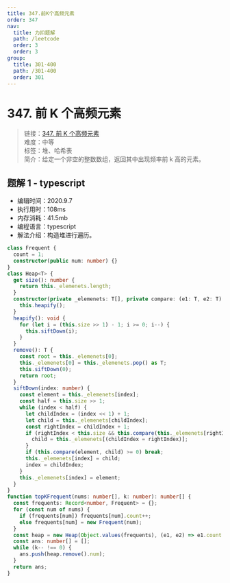```yaml
---
title: 347.前K个高频元素
order: 347
nav:
  title: 力扣题解
  path: /leetcode
  order: 3
  order: 3
group:
  title: 301-400
  path: /301-400
  order: 301
---
```


# 347. 前 K 个高频元素

> 链接：[347. 前 K 个高频元素](https://leetcode-cn.com/problems/top-k-frequent-elements/)  
> 难度：中等  
> 标签：堆、哈希表  
> 简介：给定一个非空的整数数组，返回其中出现频率前 k 高的元素。

## 题解 1 - typescript

- 编辑时间：2020.9.7
- 执行用时：108ms
- 内存消耗：41.5mb
- 编程语言：typescript
- 解法介绍：构造堆进行遍历。

```typescript
class Frequent {
  count = 1;
  constructor(public num: number) {}
}
class Heap<T> {
  get size(): number {
    return this._elemenets.length;
  }
  constructor(private _elemenets: T[], private compare: (e1: T, e2: T) => number) {
    this.heapify();
  }
  heapify(): void {
    for (let i = (this.size >> 1) - 1; i >= 0; i--) {
      this.siftDown(i);
    }
  }
  remove(): T {
    const root = this._elemenets[0];
    this._elemenets[0] = this._elemenets.pop() as T;
    this.siftDown(0);
    return root;
  }
  siftDown(index: number) {
    const element = this._elemenets[index];
    const half = this.size >> 1;
    while (index < half) {
      let childIndex = (index << 1) + 1;
      let child = this._elemenets[childIndex];
      const rightIndex = childIndex + 1;
      if (rightIndex < this.size && this.compare(this._elemenets[rightIndex], child) > 0) {
        child = this._elemenets[(childIndex = rightIndex)];
      }
      if (this.compare(element, child) >= 0) break;
      this._elemenets[index] = child;
      index = childIndex;
    }
    this._elemenets[index] = element;
  }
}
function topKFrequent(nums: number[], k: number): number[] {
  const frequents: Record<number, Frequent> = {};
  for (const num of nums) {
    if (frequents[num]) frequents[num].count++;
    else frequents[num] = new Frequent(num);
  }
  const heap = new Heap(Object.values(frequents), (e1, e2) => e1.count - e2.count);
  const ans: number[] = [];
  while (k-- !== 0) {
    ans.push(heap.remove().num);
  }
  return ans;
}
```
